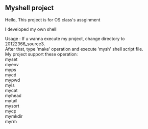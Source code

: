 ## Myshell project

Hello, This project is for OS class's assginment

I developed my own shell

Usage : If u wanna execute my project, change directory to 20122366_source3.  
After that, type 'make' operation and execute 'mysh' shell script file.  
My project support these operation:  
			myset  
			myenv  
			myps  
			mycd  
			mypwd  
			myls  
			mycat  
			myhead  
			mytail  
			mysort  
			mycp  
			mymkdir  
			myrm  

